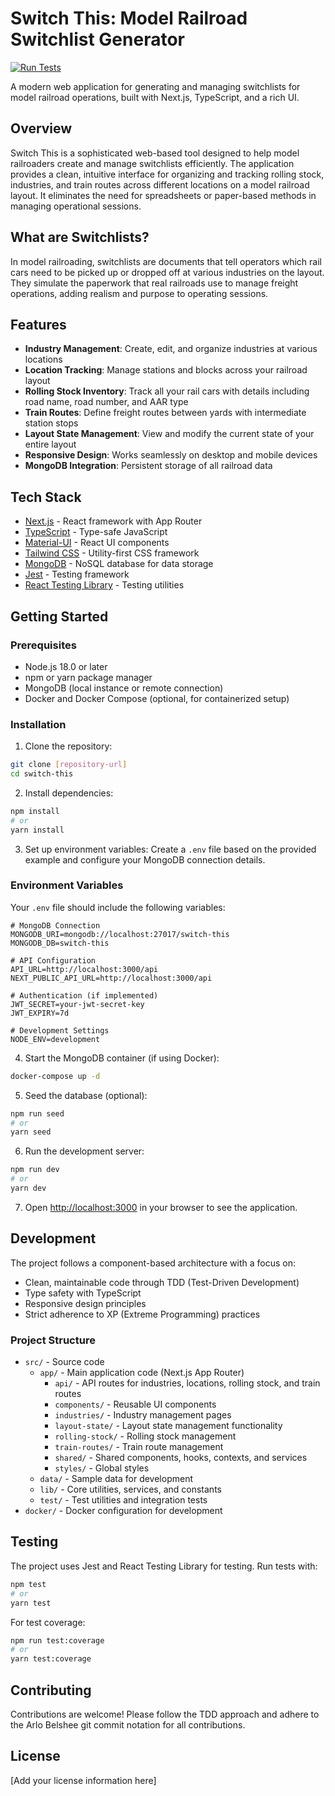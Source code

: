 # Switch This: Model Railroad Switchlist Generator

[![Run Tests](https://github.com/MyTurnyet/switch-this/actions/workflows/run-tests.yml/badge.svg)](https://github.com/MyTurnyet/switch-this/actions/workflows/run-tests.yml)

A modern web application for generating and managing switchlists for model railroad operations, built with Next.js, TypeScript, and a rich UI.

## Overview

Switch This is a sophisticated web-based tool designed to help model railroaders create and manage switchlists efficiently. The application provides a clean, intuitive interface for organizing and tracking rolling stock, industries, and train routes across different locations on a model railroad layout. It eliminates the need for spreadsheets or paper-based methods in managing operational sessions.

## What are Switchlists?

In model railroading, switchlists are documents that tell operators which rail cars need to be picked up or dropped off at various industries on the layout. They simulate the paperwork that real railroads use to manage freight operations, adding realism and purpose to operating sessions.

## Features

- **Industry Management**: Create, edit, and organize industries at various locations
- **Location Tracking**: Manage stations and blocks across your railroad layout
- **Rolling Stock Inventory**: Track all your rail cars with details including road name, road number, and AAR type
- **Train Routes**: Define freight routes between yards with intermediate station stops
- **Layout State Management**: View and modify the current state of your entire layout
- **Responsive Design**: Works seamlessly on desktop and mobile devices
- **MongoDB Integration**: Persistent storage of all railroad data

## Tech Stack

- [Next.js](https://nextjs.org) - React framework with App Router
- [TypeScript](https://www.typescriptlang.org) - Type-safe JavaScript
- [Material-UI](https://mui.com) - React UI components
- [Tailwind CSS](https://tailwindcss.com) - Utility-first CSS framework
- [MongoDB](https://www.mongodb.com) - NoSQL database for data storage
- [Jest](https://jestjs.io) - Testing framework
- [React Testing Library](https://testing-library.com/docs/react-testing-library/intro/) - Testing utilities

## Getting Started

### Prerequisites

- Node.js 18.0 or later
- npm or yarn package manager
- MongoDB (local instance or remote connection)
- Docker and Docker Compose (optional, for containerized setup)

### Installation

1. Clone the repository:
```bash
git clone [repository-url]
cd switch-this
```

2. Install dependencies:
```bash
npm install
# or
yarn install
```

3. Set up environment variables:
Create a `.env` file based on the provided example and configure your MongoDB connection details.

### Environment Variables

Your `.env` file should include the following variables:

```
# MongoDB Connection
MONGODB_URI=mongodb://localhost:27017/switch-this
MONGODB_DB=switch-this

# API Configuration
API_URL=http://localhost:3000/api
NEXT_PUBLIC_API_URL=http://localhost:3000/api

# Authentication (if implemented)
JWT_SECRET=your-jwt-secret-key
JWT_EXPIRY=7d

# Development Settings
NODE_ENV=development
```

4. Start the MongoDB container (if using Docker):
```bash
docker-compose up -d
```

5. Seed the database (optional):
```bash
npm run seed
# or 
yarn seed
```

6. Run the development server:
```bash
npm run dev
# or
yarn dev
```

7. Open [http://localhost:3000](http://localhost:3000) in your browser to see the application.

## Development

The project follows a component-based architecture with a focus on:
- Clean, maintainable code through TDD (Test-Driven Development)
- Type safety with TypeScript
- Responsive design principles
- Strict adherence to XP (Extreme Programming) practices

### Project Structure

- `src/` - Source code
  - `app/` - Main application code (Next.js App Router)
    - `api/` - API routes for industries, locations, rolling stock, and train routes
    - `components/` - Reusable UI components
    - `industries/` - Industry management pages
    - `layout-state/` - Layout state management functionality
    - `rolling-stock/` - Rolling stock management
    - `train-routes/` - Train route management
    - `shared/` - Shared components, hooks, contexts, and services
    - `styles/` - Global styles
  - `data/` - Sample data for development
  - `lib/` - Core utilities, services, and constants
  - `test/` - Test utilities and integration tests
- `docker/` - Docker configuration for development

## Testing

The project uses Jest and React Testing Library for testing. Run tests with:

```bash
npm test
# or
yarn test
```

For test coverage:

```bash
npm run test:coverage
# or
yarn test:coverage
```

## Contributing

Contributions are welcome! Please follow the TDD approach and adhere to the Arlo Belshee git commit notation for all contributions.

## License

[Add your license information here]